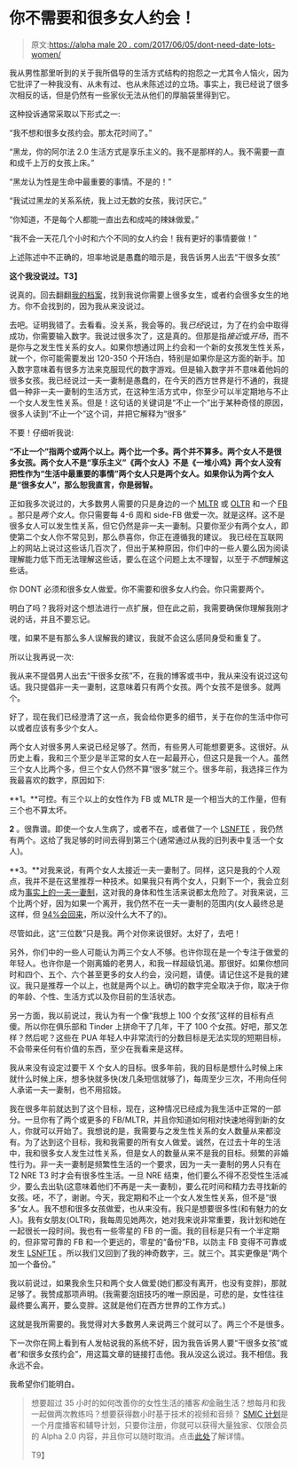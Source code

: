 # 你不需要和很多女人约会！

> 原文:[https://alpha male 20 . com/2017/06/05/dont-need-date-lots-women/](https://alphamale20.com/2017/06/05/dont-need-date-lots-women/)

我从男性那里听到的关于我所倡导的生活方式结构的抱怨之一尤其令人恼火，因为它批评了一种我没有、从未有过、也从未陈述过的立场。事实上，我已经说了很多次相反的话，但是仍然有一些家伙无法从他们的厚脑袋里得到它。

这种投诉通常采取以下形式之一:

“我不想和很多女孩约会。那太花时间了。”

“黑龙，你的阿尔法 2.0 生活方式是享乐主义的。我不是那样的人。我不需要一直和成千上万的女孩上床。”

“黑龙认为性是生命中最重要的事情。不是的！”

“我试过黑龙的关系系统，我上过无数的女孩，我讨厌它。”

“你知道，不是每个人都能一直出去和成吨的辣妹做爱。”

“我不会一天花几个小时和六个不同的女人约会！我有更好的事情要做！”

上述陈述中不正确的，坦率地说是愚蠢的暗示是，我告诉男人出去“干很多女孩”

**这个我没说过。T3】**

说真的。回去翻翻[我的档案](https://blackdragonblog.com/archive-posts/)，找到我说你需要上很多女生，或者约会很多女生的地方。你不会找到的，因为我从来没说过。

去吧。证明我错了。去看看。没关系，我会等的。我*已经*说过，为了在约会中取得成功，你需要输入数字。我说过很多次了，这是真的。但那是指*接近*或*开场*，而不是你与之发生性关系的女人。如果你想通过网上约会和一个新的女孩发生性关系，就一个，你可能需要发出 120-350 个开场白，特别是如果你是这方面的新手。加入数字意味着有很多方法来克服现代的数字游戏。但是输入数字并不意味着他妈的很多女孩。我已经说过一夫一妻制是愚蠢的，在今天的西方世界是行不通的，我提倡一种非一夫一妻制的生活方式，在这种生活方式中，你至少可以半定期地与不止一个女人发生性关系。但是！这句话的关键词是“不止一个”出于某种奇怪的原因，很多人读到“不止一个”这个词，并把它解释为“很多”

不要！仔细听我说:

**“不止一个”指两个或两个以上。两个比一个多。两个并不算多。两个女人不是很多女孩。两个女人不是“享乐主义”《两个女人》不是《一堆小鸡》两个女人没有把性作为“生活中最重要的事情”两个女人只是两个女人。如果你认为两个女人是“很多女人”，那么恕我直言，你是弱智。**

正如我多次说过的，大多数男人需要的只是身边的*一个* [MLTR](https://blackdragonblog.com/glossary/#MLTR) 或 [OLTR](https://blackdragonblog.com/glossary/#OLTR) 和*一个* [FB](https://blackdragonblog.com/glossary/#FB) 。那只是*两个女人*。你只需要每 4-6 周和 side-FB 做爱一次。就是这样。这不是很多女人可以发生性关系，但它仍然是非一夫一妻制。只要你至少有两个女人，即使第二个女人你不常见到，那么恭喜你，你正在遵循我的建议。 我已经在互联网上的网站上说过这些话几百次了，但出于某种原因，你们中的一些人要么因为阅读理解能力低下而无法理解这些话，要么在这个问题上太不理智，以至于*不想*理解这些话。

你 DONT 必须和很多女人做爱。你不需要和很多女人约会。你只需要两个。

明白了吗？我将对这个想法进行一点扩展，但在此之前，我需要确保你理解我刚才说的话，并且不要忘记。

嘿，如果不是有那么多人误解我的建议，我就不会这么感同身受和重复了。

所以让我再说一次:

我从来不提倡男人出去“干很多女孩”不，在我的博客或书中，我从来没有说过这句话。我只提倡非一夫一妻制，这意味着只有两个女孩。两个女孩不是很多。就两个。

好了，现在我们已经澄清了这一点，我会给你更多的细节，关于在你的生活中你可以或者应该有多少个女人。

两个女人对很多男人来说已经足够了。然而，有些男人可能想要更多。这很好。从历史上看，我和三个至少是半正常的女人在一起最开心，但这只是我一个人。虽然三个女人比两个多，但三个女人仍然不算“很多”就三个。很多年前，我选择三作为我最喜欢的数字，原因如下:

**1。**可控。有三个以上的女性作为 FB 或 MLTR 是一个相当大的工作量，但有三个也不算太坏。

**2** 。很靠谱。即使一个女人生病了，或者不在，或者做了一个 [LSNFTE](https://blackdragonblog.com/glossary/#LSNFTE) ，我仍然有两个。这给了我足够的时间去得到第三个(通常通过从我的旧列表中复活一个女人)。

**3。**对我来说，有两个女人太接近一夫一妻制了。同样，这只是我的个人观点，我并不是在这里推荐一种技术。如果我只有两个女人，只剩下一个，我会立刻成为[事实上的一夫一妻制](https://blackdragonblog.com/2016/02/25/de-facto-monogamy/)，这对我的身体和性生活来说都太危险了。对我来说，三个比两个好，因为如果一个离开，我仍然不在一夫一妻制的范围内(女人最终总是这样，但 [94%会回来](https://blackdragonblog.com/2014/10/12/important-ignore-breakup/)，所以没什么大不了的)。

尽管如此，这“三位数”只是我。两个对你来说很好。太好了，去吧！

另外，你们中的一些人可能认为两三个女人不够。也许你现在是一个专注于做爱的年轻人。也许你是一个刚离婚的老男人，和我一样超级饥渴。那很好。如果你想同时和四个、五个、六个甚至更多的女人约会，没问题，请便。请记住这不是我的建议。我只是推荐一个以上，也就是两个以上。确切的数字完全取决于你，取决于你的年龄、个性、生活方式以及你目前的生活状态。

另一方面，我以前说过，我认为有一个像“我想上 100 个女孩”这样的目标有点傻。所以你在俱乐部和 Tinder 上拼命干了几年，干了 100 个女孩。好吧，那又怎样？然后呢？这些在 PUA 年轻人中非常流行的分数目标是无法实现的短期目标，不会带来任何有价值的东西，至少在我看来是这样。

我从来没有设定过要干 X 个女人的目标。很多年前，我的目标是想什么时候上床就什么时候上床，想多快就多快(发几条短信就够了)，每周至少三次，不用向任何人承诺一夫一妻制，也不用招妓。

我在很多年前就达到了这个目标，现在，这种情况已经成为我生活中正常的一部分。一旦你有了两个或更多的 FB/MLTR，并且你知道如何相对快速地得到新的女人，你就可以开始了。我想说的是，我需要与之发生性关系的女人数量从来都没有。为了达到这个目标，我和我需要的所有女人做爱。诚然，在过去十年的生活中，我和很多女人发生过性关系，但是女人的数量从来不是我的目标。频繁的非婚性行为。非一夫一妻制是频繁性生活的一个要求，因为一夫一妻制的男人只有在 T2 NRE T3 时才会有很多性生活。一旦 NRE 结束，他们要么不得不忍受性生活减少，要么去出轨(这意味着他们不再是一夫一妻制)，要么花时间和精力去寻找新的女孩。呸，不了，谢谢。今天，我定期和不止一个女人发生性关系，但不是“很多”女人。我不想和很多女孩做爱，也从来没有。我只是想要很多性(和有魅力的女人)。我有女朋友(OLTR)，我每周见她两次，她对我来说非常重要，我计划和她在一起很长一段时间。我也有一些零星的 FB 的一面。我的目标是只有一个半定期的，但非常可靠的 FB 和一个更远的，零星的“备份”FB，以防主 FB 变得不可靠或发生 [LSNFTE](https://blackdragonblog.com/glossary/#LSNFTE) 。所以我们又回到了我的神奇数字，三。就三个。其实更像是“两个加一个备份。”

我以前说过，如果我余生只和两个女人做爱(她们都没有离开，也没有变胖)，那就足够了。我赞成那项声明。(我需要泡妞技巧的唯一原因是，可悲的是，女性往往最终要么离开，要么变胖。这就是他们在西方世界的工作方式。)

这就是我所需要的。我觉得对大多数男人来说两三个就可以了。两三个不是很多。

下一次你在网上看到有人发帖说我的系统不好，因为我告诉男人要“干很多女孩”或者“和很多女孩约会”，用这篇文章的链接打击他。我从没这么说过。我不相信。我永远不会。

我希望你们能明白。

> 想要超过 35 小时的如何改善你的女性生活的播客*和*金融生活？想每月和我一起做两次教练吗？想要获得数小时基于技术的视频和音频？ [SMIC 计划](https://alphamale20.kartra.com/page/vIL17)是一个月度播客和辅导计划，只要你注册，你就可以获得大量独家、仅限会员的 Alpha 2.0 内容，并且你可以随时取消。点击[此处](https://alphamale20.kartra.com/page/vIL17)了解详情。
> 
> T9】